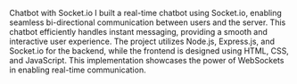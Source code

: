 Chatbot with Socket.io
I built a real-time chatbot using Socket.io, enabling seamless bi-directional communication between users and the server. 
This chatbot efficiently handles instant messaging, providing a smooth and interactive user experience. 
The project utilizes Node.js, Express.js, and Socket.io for the backend, while the frontend is designed using HTML, CSS, and JavaScript. 
This implementation showcases the power of WebSockets in enabling real-time communication. 
